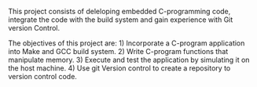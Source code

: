 This project consists of deleloping embedded C-programming code, integrate the code with the build system and gain experience with Git version Control.



The objectives of this project are:
    1) Incorporate a C-program application into Make and GCC build system.
    2) Write C-program functions that manipulate memory.
    3) Execute and test the application by simulating it on the host machine.
    4) Use git Version control to create a repository to version control code.
